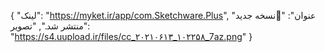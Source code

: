 {
  "لینک": "https://myket.ir/app/com.Sketchware.Plus",
  "عنوان": "🥳نسخه جدید منتشر شد.",
  "تصویر": "https://s4.uupload.ir/files/cc_۲۰۲۱۰۶۱۳_۱۰۲۲۵۸_7az.png"
}
